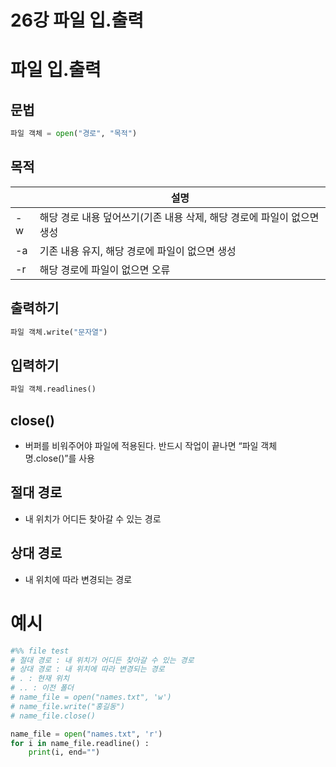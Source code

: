 # 26강 파일 입.출력

# 파일 입.출력

## 문법

```python
파일 객체 = open("경로", "목적")
```

## 목적

|  | 설명 |
| --- | --- |
| -w  | 해당 경로 내용 덮어쓰기(기존 내용 삭제, 해당 경로에 파일이 없으면 생성 |
| -a | 기존 내용 유지, 해당 경로에 파일이 없으면 생성 |
| -r | 해당 경로에 파일이 없으면 오류 |

## 출력하기

```python
파일 객체.write("문자열")
```

## 입력하기

```python
파일 객체.readlines()
```

## close()

- 버퍼를 비워주어야 파일에 적용된다.
반드시 작업이 끝나면 “파일 객체명.close()”를 사용

## 절대 경로

- 내 위치가 어디든 찾아갈 수 있는 경로

## 상대 경로

- 내 위치에 따라 변경되는 경로

# 예시

```python
#%% file test
# 절대 경로 : 내 위치가 어디든 찾아갈 수 있는 경로
# 상대 경로 : 내 위치에 따라 변경되는 경로
# . : 현재 위치
# .. : 이전 폴더
# name_file = open("names.txt", 'w')
# name_file.write("홍길동")
# name_file.close()

name_file = open("names.txt", 'r')
for i in name_file.readline() :
    print(i, end="")
```